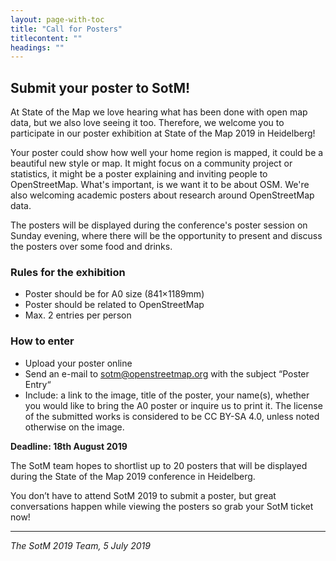 ```yaml
---
layout: page-with-toc
title: "Call for Posters"
titlecontent: ""
headings: ""
---
```


<h2 id="call">Submit your poster to SotM!</h2>

At State of the Map we love hearing what has been done with open map data, but we also love seeing it too. Therefore, we welcome you to participate in our poster exhibition at State of the Map 2019 in Heidelberg!

Your poster could show how well your home region is mapped, it could be a beautiful new style or map. It might focus on a community project or statistics, it might be a poster explaining and inviting people to OpenStreetMap. What's important, is we want it to be about OSM. We're also welcoming academic posters about research around OpenStreetMap data.

The posters will be displayed during the conference's poster session on Sunday evening, where there will be the opportunity to present and discuss the posters over some food and drinks.

### Rules for the exhibition

* Poster should be for A0 size (841×1189mm)
* Poster should be related to OpenStreetMap
* Max. 2 entries per person

### How to enter

* Upload your poster online
* Send an e-mail to sotm@openstreetmap.org with the subject “Poster Entry“
* Include: a link to the image, title of the poster, your name(s), whether you would like to bring the A0 poster or inquire us to print it. The license of the submitted works is considered to be CC BY-SA 4.0, unless noted otherwise on the image.

**Deadline: 18th August 2019**

The SotM team hopes to shortlist up to 20 posters that will be displayed during the State of the Map 2019 conference in Heidelberg.

You don’t have to attend SotM 2019 to submit a poster, but great conversations happen while viewing the posters so grab your SotM ticket now!

<hr>

_The SotM 2019 Team, 5 July 2019_
